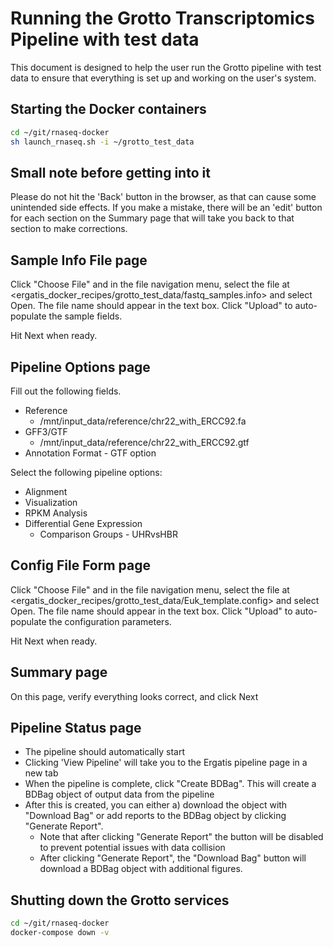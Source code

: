 # Running the Grotto Transcriptomics Pipeline with test data

This document is designed to help the user run the Grotto pipeline with test data to ensure that everything is set up and working on the user's system.

## Starting the Docker containers

```bash
cd ~/git/rnaseq-docker
sh launch_rnaseq.sh -i ~/grotto_test_data
```

## Small note before getting into it
Please do not hit the 'Back' button in the browser, as that can cause some unintended side effects.  If you make a mistake, there will be an 'edit' button for each section on the Summary page that will take you back to that section to make corrections.

## Sample Info File page

Click "Choose File" and in the file navigation menu, select the file at <ergatis_docker_recipes/grotto_test_data/fastq_samples.info> and select Open.  The file name should appear in the text box.  Click "Upload" to auto-populate the sample fields.

Hit Next when ready.

## Pipeline Options page
Fill out the following fields.
* Reference
  * /mnt/input_data/reference/chr22_with_ERCC92.fa
* GFF3/GTF
  * /mnt/input_data/reference/chr22_with_ERCC92.gtf
* Annotation Format - GTF option

Select the following pipeline options:
* Alignment
* Visualization
* RPKM Analysis
* Differential Gene Expression
  * Comparison Groups - UHRvsHBR

## Config File Form page
Click "Choose File" and in the file navigation menu, select the file at <ergatis_docker_recipes/grotto_test_data/Euk_template.config> and select Open.  The file name should appear in the text box.  Click "Upload" to auto-populate the configuration parameters.

Hit Next when ready.

## Summary page
On this page, verify everything looks correct, and click Next

## Pipeline Status page
* The pipeline should automatically start
* Clicking 'View Pipeline' will take you to the Ergatis pipeline page in a new tab
* When the pipeline is complete, click "Create BDBag".  This will create a BDBag object of output data from the pipeline
* After this is created, you can either a) download the object with "Download Bag" or add reports to the BDBag object by clicking "Generate Report".  
  * Note that after clicking "Generate Report" the button will be disabled to prevent potential issues with data collision
  * After clicking "Generate Report", the "Download Bag" button will download a BDBag object with additional figures.

## Shutting down the Grotto services
```bash
cd ~/git/rnaseq-docker
docker-compose down -v
```